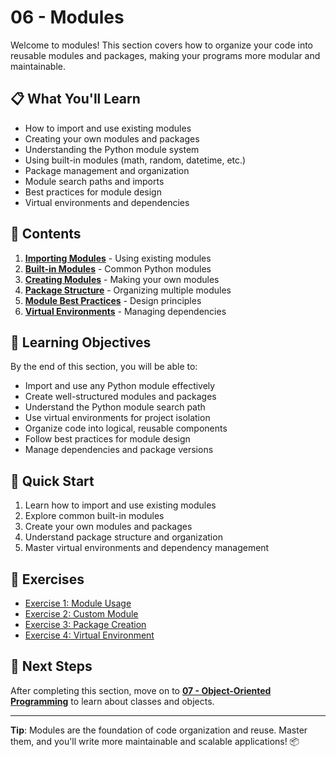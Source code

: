 # 06 - Modules

Welcome to modules! This section covers how to organize your code into reusable modules and packages, making your programs more modular and maintainable.

## 📋 What You'll Learn

- How to import and use existing modules
- Creating your own modules and packages
- Understanding the Python module system
- Using built-in modules (math, random, datetime, etc.)
- Package management and organization
- Module search paths and imports
- Best practices for module design
- Virtual environments and dependencies

## 📁 Contents

1. **[Importing Modules](01_importing.md)** - Using existing modules
2. **[Built-in Modules](02_builtin_modules.md)** - Common Python modules
3. **[Creating Modules](03_creating_modules.md)** - Making your own modules
4. **[Package Structure](04_packages.md)** - Organizing multiple modules
5. **[Module Best Practices](05_best_practices.md)** - Design principles
6. **[Virtual Environments](06_virtual_envs.md)** - Managing dependencies

## 🎯 Learning Objectives

By the end of this section, you will be able to:
- Import and use any Python module effectively
- Create well-structured modules and packages
- Understand the Python module search path
- Use virtual environments for project isolation
- Organize code into logical, reusable components
- Follow best practices for module design
- Manage dependencies and package versions

## 🚀 Quick Start

1. Learn how to import and use existing modules
2. Explore common built-in modules
3. Create your own modules and packages
4. Understand package structure and organization
5. Master virtual environments and dependency management

## 📝 Exercises

- [Exercise 1: Module Usage](exercises/exercise_01_module_usage.md)
- [Exercise 2: Custom Module](exercises/exercise_02_custom_module.md)
- [Exercise 3: Package Creation](exercises/exercise_03_package_creation.md)
- [Exercise 4: Virtual Environment](exercises/exercise_04_virtual_env.md)

## 🔗 Next Steps

After completing this section, move on to **[07 - Object-Oriented Programming](../07_oop/README.md)** to learn about classes and objects.

---

**Tip**: Modules are the foundation of code organization and reuse. Master them, and you'll write more maintainable and scalable applications! 📦 